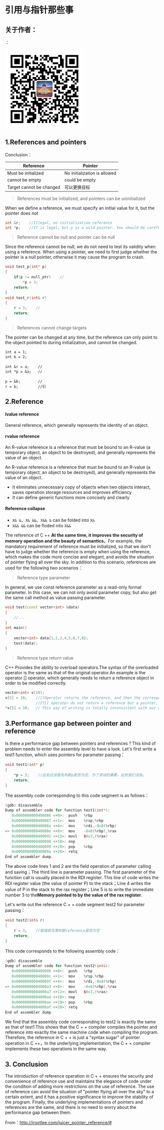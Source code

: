 # 引用与指针那些事

## 关于作者：

：

![](../img/wechat.jpg)

## 1.References and pointers

Conclusion：

| Reference         | Pointer              |
| ------------ | ------------              |
| Must be initialized   | No initialization is allowed    |
| cannot be empty     | could be empty     |
| Target cannot be changed | 可以更换目标   |

> References must be initialized, and pointers can be uninitialized

When we define a reference, we must specify an initial value for it, but the pointer does not

```c++
int &r;    //Illegal, no initialization reference
int *p;    //It is legal, but p is a wild pointer. You should be careful when using it
```

> Reference cannot be null and pointer can be null

Since the reference cannot be null, we do not need to test its validity when using a reference. When using a pointer, we need to first judge whether the pointer is a null pointer, otherwise it may cause the program to crash.
```c++
void test_p(int* p)
{
  	if(p != null_ptr)    //
    	*p = 3;
    return;
}
void test_r(int& r)
{
    r = 3;    //
    return;
}
```

> References cannot change targets



The pointer can be changed at any time, but the reference can only point to the object pointed to during initialization, and cannot be changed.


```
int a = 1;
int b = 2;

int &r = a;    //
int *p = &a;   //

p = &b;        //
r = b;         //引
```

## 2.Reference

#### lvalue reference

General reference, which generally represents the identity of an object.


#### rvalue reference



An R-value reference is a reference that must be bound to an R-value (a temporary object, an object to be destroyed), and generally represents the value of an object.


An R-value reference is a reference that must be bound to an R-value (a temporary object, an object to be destroyed), and generally represents the value of an object.

- It eliminates unnecessary copy of objects when two objects interact, saves operation storage resources and improves efficiency
- It can define generic functions more concisely and clearly

#### Reference collapse

- `X& &`、`X& &&`、`X&& &` can be folded into `X&`
- `X&& &&` can be floded into `X&&`

The reference of C ++ **At the same time, it improves the security of memory operation and the beauty of semantics**。For example, the mandatory requirement of reference must be initialized, so that we don't have to judge whether the reference is empty when using the reference, which makes the code more concise and elegant, and avoids the situation of pointer flying all over the sky. In addition to this scenario, references are used for the following two scenarios：

> Reference type parameter

In general, we use const reference parameter as a read-only formal parameter. In this case, we can not only avoid parameter copy, but also get the same call method as value passing parameter.

```c++
void test(const vector<int> &data)
{
    //...
}
int main()
{
  	vector<int> data{1,2,3,4,5,6,7,8};
    test(data);
}
```

> Reference type return value

C++ Provides the ability to overload operators.The syntax of the overloaded operator is the same as that of the original operator.An example is the operator [] operator, which generally needs to return a reference object in order to be modified correctly.

```c++
vector<int> v(10);
v[5] = 10;    //[]Operator returns the reference, and then the corresponding element of vector can be modified
              //If[] operator do not return a reference but a pointer, the assignment statement needs to be written like this
*v[5] = 10;   // This way of writing is totally inconsistent with our understanding of the call of [], which is easy to be misunderstood
```

## 3.Performance gap between pointer and reference

Is there a performance gap between pointers and references？This kind of problem needs to enter the assembly level to have a look. Let's first write a test1 function, which uses pointers for parameter passing：

```c++
void test1(int* p)
{
    *p = 3;    //此处应该首先判断p是否为空，为了测试的需要，此处我们没加。
    return;
}
```

The assembly code corresponding to this code segment is as follows：

```c++
(gdb) disassemble 
Dump of assembler code for function test1(int*):
   0x0000000000400886 <+0>:  push   %rbp
   0x0000000000400887 <+1>:  mov    %rsp,%rbp
   0x000000000040088a <+4>:  mov    %rdi,-0x8(%rbp)
=> 0x000000000040088e <+8>:  mov    -0x8(%rbp),%rax
   0x0000000000400892 <+12>: movl   $0x3,(%rax)
   0x0000000000400898 <+18>: nop
   0x0000000000400899 <+19>: pop    %rbp
   0x000000000040089a <+20>: retq   
End of assembler dump.

```

The above code lines 1 and 2 are the field operation of parameter calling and saving；The third line is parameter passing. The first parameter of the function call is usually placed in the RDI register. This line of code writes the RDI register value (the value of pointer P) to the stack；Line 4 writes the value of P in the stack to the rax register；Line 5 is to write the immediate number 3 to the**Memory pointed to by the value of the rax register**.

Let's write out the reference C + + code segment test2 for parameter passing：

```c++
void test2(int& r)
{
    r = 3;    //赋值前无需判断reference是否为空
    return;
}
```

This code corresponds to the following assembly code：

```c++
(gdb) disassemble 
Dump of assembler code for function test2(int&):
   0x000000000040089b <+0>:  push   %rbp
   0x000000000040089c <+1>:  mov    %rsp,%rbp
   0x000000000040089f <+4>:  mov    %rdi,-0x8(%rbp)
=> 0x00000000004008a3 <+8>:  mov    -0x8(%rbp),%rax
   0x00000000004008a7 <+12>: movl   $0x3,(%rax)
   0x00000000004008ad <+18>: nop
   0x00000000004008ae <+19>: pop    %rbp
   0x00000000004008af <+20>: retq   
End of assembler dump.

```

We find that the assembly code corresponding to test2 is exactly the same as that of test1.This shows that the C + + compiler compiles the pointer and reference into exactly the same machine code when compiling the program. Therefore, the reference in C + + is just a "syntax sugar" of pointer operation in C ++，In the underlying implementation, the C + + compiler implements these two operations in the same way.

## 3. Conclusion

The introduction of reference operation in C + + ensures the security and convenience of reference use and maintains the elegance of code under the condition of adding more restrictions on the use of reference. The use of reference can avoid the situation of "pointer flying all over the sky" to a certain extent, and it has a positive significance to improve the stability of the program. Finally, the underlying implementations of pointers and references are the same, and there is no need to worry about the performance gap between them.

From：<http://irootlee.com/juicer_pointer_reference/#>
